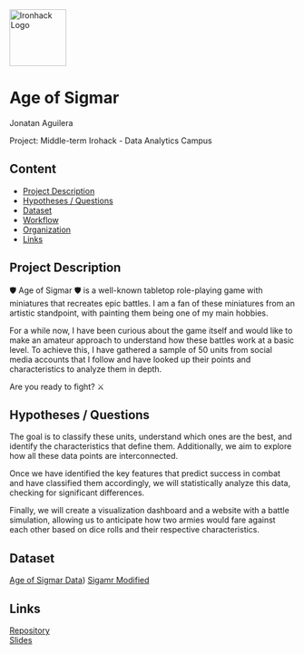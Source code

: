 <img src="https://bit.ly/2VnXWr2" alt="Ironhack Logo" width="100"/>

# Age of Sigmar
Jonatan Aguilera

Project: Middle-term Irohack - Data Analytics Campus

## Content
- [Project Description](#project-description)
- [Hypotheses / Questions](#hypotheses-/-questions)
- [Dataset](#dataset)
- [Workflow](#workflow)
- [Organization](#organization)
- [Links](#links)

## Project Description

🛡️ Age of Sigmar 🛡️ is a well-known tabletop role-playing game with miniatures that recreates epic battles. I am a fan of these miniatures from an artistic standpoint, with painting them being one of my main hobbies.

For a while now, I have been curious about the game itself and would like to make an amateur approach to understand how these battles work at a basic level. To achieve this, I have gathered a sample of 50 units from social media accounts that I follow and have looked up their points and characteristics to analyze them in depth.

Are you ready to fight? ⚔️

## Hypotheses / Questions

The goal is to classify these units, understand which ones are the best, and identify the characteristics that define them. Additionally, we aim to explore how all these data points are interconnected.

Once we have identified the key features that predict success in combat and have classified them accordingly, we will statistically analyze this data, checking for significant differences.

Finally, we will create a visualization dashboard and a website with a battle simulation, allowing us to anticipate how two armies would fare against each other based on dice rolls and their respective characteristics.

## Dataset
[Age of Sigmar Data](https://github.com/JonITTECH/AgeofSigmar/blob/main/AgeofSigmardata.xlsx))
[Sigamr Modified](https://github.com/JonITTECH/AgeofSigmar/blob/main/sigmar_modified.xlsx)

## Links
[Repository](https://github.com/JonITTECH)  
[Slides](https://www.canva.com/design/DAF67TN9u6k/F68TKmyyYRi-1WtshtId2g/edit?utm_content=DAF67TN9u6k&utm_campaign=designshare&utm_medium=link2&utm_source=sharebutton)



